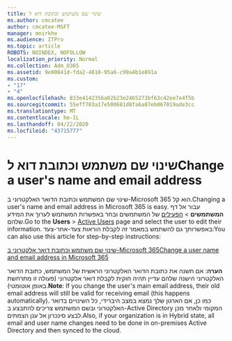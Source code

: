 ```yaml
---
title: שינוי שם משתמש וכתובת דוא ל
ms.author: cmcatee
author: cmcatee-MSFT
manager: mnirkhe
ms.audience: ITPro
ms.topic: article
ROBOTS: NOINDEX, NOFOLLOW
localization_priority: Normal
ms.collection: Adm_O365
ms.assetid: 9e00841d-fda2-4610-95a6-c99a4b1e891a
ms.custom:
- "17"
- "4"
ms.openlocfilehash: 833e4142356a02b23e2465273bf63c42ee7e4f5b
ms.sourcegitcommit: 55eff703a17e500681d8fa6a87eb067019ade3cc
ms.translationtype: MT
ms.contentlocale: he-IL
ms.lasthandoff: 04/22/2020
ms.locfileid: "43715777"
---
```

# <a name="change-a-users-name-and-email-address"></a><span data-ttu-id="2dea0-102">שינוי שם משתמש וכתובת דוא ל</span><span class="sxs-lookup"><span data-stu-id="2dea0-102">Change a user's name and email address</span></span>

<span data-ttu-id="2dea0-103">שינוי שם המשתמש וכתובת הדואר האלקטרוני ב-Microsoft 365 הוא קל.</span><span class="sxs-lookup"><span data-stu-id="2dea0-103">Changing a user's name and email address in Microsoft 365 is easy.</span></span> <span data-ttu-id="2dea0-104">עבור אל דף **המשתמשים** \> [הפעילים](https://go.microsoft.com/fwlink/p/?linkid=834822) של המשתמשים ובחר באפשרות המשתמש לערוך את המידע שלהם.</span><span class="sxs-lookup"><span data-stu-id="2dea0-104">Go to the **Users** \> [Active Users](https://go.microsoft.com/fwlink/p/?linkid=834822) page and select the user to edit their information.</span></span> <span data-ttu-id="2dea0-105">באפשרותך גם להשתמש במאמר זה לקבלת הוראות צעד-אחר-צעד:</span><span class="sxs-lookup"><span data-stu-id="2dea0-105">You can also use this article for step-by-step instructions:</span></span>
  
[<span data-ttu-id="2dea0-106">שינוי שם משתמש וכתובת דואר אלקטרוני ב-Microsoft 365</span><span class="sxs-lookup"><span data-stu-id="2dea0-106">Change a user name and email address in Microsoft 365</span></span>](https://docs.microsoft.com/office365/admin/add-users/change-a-user-name-and-email-address)
  
 <span data-ttu-id="2dea0-107">**הערה**: אם תשנה את כתובת הדואר האלקטרוני הראשית של המשתמש, כתובת הדואר האלקטרוני הישנה שלהם עדיין תהיה חוקית לקבלת דואר אלקטרוני (פעולה זו מתרחשת באופן אוטומטי).</span><span class="sxs-lookup"><span data-stu-id="2dea0-107">**Note**: If you change the user's main email address, their old email address will still be valid for receiving email (this happens automatically).</span></span> <span data-ttu-id="2dea0-108">כמו כן, אם הארגון שלך נמצא במצב היברידי, כל השינויים בדואר האלקטרוני ובשם המשתמש צריכים להתבצע ב-Active Directory המקומי ולאחר מכן לבצע סינכרון אל ענן הצמתים.</span><span class="sxs-lookup"><span data-stu-id="2dea0-108">Also, if your organization is in Hybrid state, all email and user name changes need to be done in on-premises Active Directory and then synced to the cloud.</span></span>